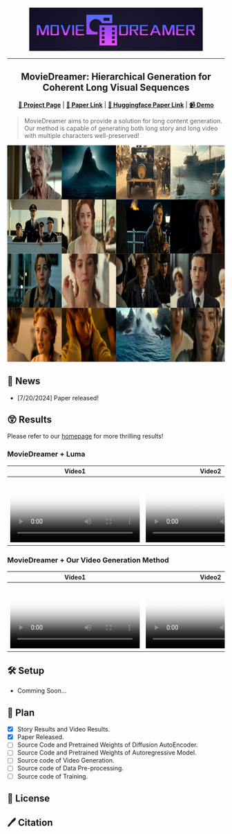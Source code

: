 <p align="center">
  <img src="assets/logo.png" height=100>
</p>
<hr>
<div align="center">
  
## MovieDreamer: Hierarchical Generation for Coherent Long Visual Sequences

<p align="center">
  <a href="#6-citation"><b>📖 Project Page</b></a> |
  <a href="https://arxiv.org/abs/"><b>📄 Paper Link</b></a> |
  <a href="https://huggingface.co/papers/"><b>🤗 Huggingface Paper Link</b></a> |
  <a href="https://www.youtube.com/watch?v=aubRVOGrKLU"><b>📹 Demo</b></a>
</p>

</div>

> MovieDreamer aims to provide a solution for long content generation. Our method is capable of generating both long story and long video with multiple characters well-preserved!

<div align="center">
    <img src="assets/demo.png" height=500>
</div>

## 📣 News
- [7/20/2024] Paper released!

## 😲 Results
Please refer to our [homepage](https://aim-uofa.github.io/MovieDreamer/) for more thrilling results!
### MovieDreamer + Luma
| Video1 | Video2  | Video3  |
| --- | --- | --- |
| <video id="video" controls="" preload="auto" poster="封面"><source id="mp4" src="assets/luma/long1.mp4" type="video/mp4"></video>  | <video id="video" controls="" preload="auto" poster="封面"><source id="mp4" src="assets/luma/long2.mp4" type="video/mp4"></video> | <video id="video" controls="" preload="auto" poster="封面"><source id="mp4" src="assets/luma/long3.mp4" type="video/mp4"></video>  |

### MovieDreamer + Our Video Generation Method
| Video1 | Video2  | Video3  |
| --- | --- | --- |
| <video id="video" controls="" preload="auto" poster="封面"><source id="mp4" src="assets/ours/long1.mp4" type="video/mp4"></video>  | <video id="video" controls="" preload="auto" poster="封面"><source id="mp4" src="assets/ours/long2.mp4" type="video/mp4"></video> | <video id="video" controls="" preload="auto" poster="封面"><source id="mp4" src="assets/ours/long3.mp4" type="video/mp4"></video>  |

## 🛠️ Setup
- Comming Soon...


## 🚩 Plan
- [x] Story Results and Video Results.
- [x] Paper Released.
- [ ] Source Code and Pretrained Weights of Diffusion AutoEncoder.
- [ ] Source Code and Pretrained Weights of Autoregressive Model.
- [ ] Source code of Video Generation.
- [ ] Source code of Data Pre-processing.
- [ ] Source code of Training.
<!-- --- -->

## 📃 License

## 🖊️ Citation
```
```